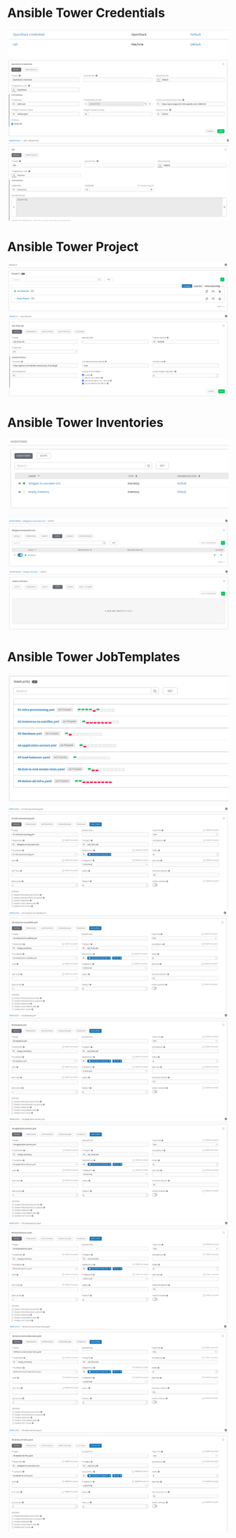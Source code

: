 # Ansible Tower Credentials
![Ansible Tower Credentials](lab_screenshots/TowerCredential.png)
![OpenStack credentials](lab_screenshots/OpenStackCredential.png)
![ssh Keypair](lab_screenshots/SSH_Key.png)
# Ansible Tower Project
![Ansible Tower Project List](lab_screenshots/ProjectList.png)
![Ansible Tower aa2_final_lab_Project](lab_screenshots/aa2_final_lab_Project.png)
# Ansible Tower Inventories
![All inventories](lab_screenshots/inventories.png)
![Control node](lab_screenshots/tolocalhost.png)
![Empty inventory](lab_screenshots/empty_inventory.png)
# Ansible Tower JobTemplates
![](lab_screenshots/00-jobtemplates.png)
![](lab_screenshots/01-infra.png)
![](lab_screenshots/02-satellite.png)
![](lab_screenshots/03-database.png)
![](lab_screenshots/04-applications.png)
![](lab_screenshots/05-loadbalancers.png)
![](lab_screenshots/06-smoketests.png)
![](lab_screenshots/99-deleteall.png)
